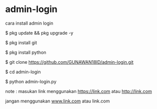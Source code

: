 # admin-login
cara install admin login


$ pkg update && pkg upgrade -y


$ pkg install git


$ pkg install python


$ git clone https://github.com/GUNAWAN18ID/admin-login.git


$ cd admin-login


$ python admin-login.py



note : masukan link menggunakan https://link.com atau http://link.com


jangan menggunakan www.link.com atau link.com



